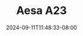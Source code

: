 --- 
title: "Aesa A23"
description: "  bokeh Aesa A23 twitter   baru"
date: 2024-09-11T11:48:33-08:00
file_code: "m376spo7rvre"
draft: false
cover: "37d9rg0g3jz4z361.jpg"
tags: ["Aesa", "bokep-indo", "bokep-viral", "bokep-ig"]
length: 60
fld_id: "1483208"
foldername: "Aesa"
categories: ["Aesa"]
views: 0
---